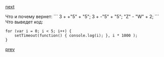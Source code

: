 <a href="05.md">next</a>

<div>
Что и почему вернет:
```
3 +  +"5" + "5";
3 +  -"5" + "5";
"Z" - "W" + 2;
```
</div>


<div>
Что выведет код:

```
for (var i = 0; i < 5; i++) {
    setTimeout(function() { console.log(i); }, i * 1000 );
}
```
</div>

<a href="03.md">prev</a>
